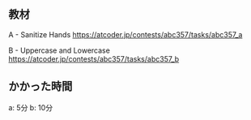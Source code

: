 ## 教材

A - Sanitize Hands
https://atcoder.jp/contests/abc357/tasks/abc357_a

B - Uppercase and Lowercase
https://atcoder.jp/contests/abc357/tasks/abc357_b

## かかった時間
a: 5分
b: 10分